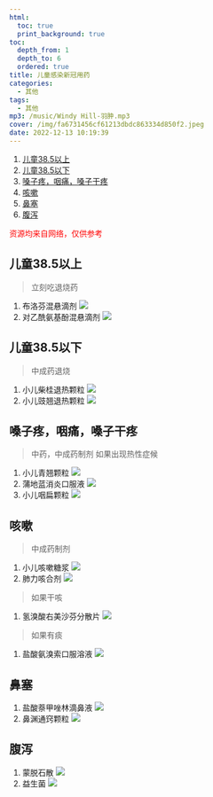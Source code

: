 ```yaml
---
html:
  toc: true
  print_background: true
toc:
  depth_from: 1
  depth_to: 6
  ordered: true
title: 儿童感染新冠用药
categories:
  - 其他
tags:
  - 其他
mp3: /music/Windy Hill-羽肿.mp3
cover: /img/fa6731456cf61213dbdc863334d850f2.jpeg
date: 2022-12-13 10:19:39
---
```

<!-- @import "[TOC]" {cmd="toc" depthFrom=1 depthTo=6 orderedList=true} -->
<!-- code_chunk_output -->

1. [儿童38.5以上](#儿童385以上)
2. [儿童38.5以下](#儿童385以下)
3. [嗓子疼，咽痛，嗓子干疼](#嗓子疼咽痛嗓子干疼)
4. [咳嗽](#咳嗽)
5. [鼻塞](#鼻塞)
6. [腹泻](#腹泻)

<!-- /code_chunk_output -->

<font color='red'>资源均来自网络，仅供参考</font>

## 儿童38.5以上 
> 立刻吃退烧药
1. 布洛芬混悬滴剂
![](/img/20221213102840.png)
2. 对乙酰氨基酚混悬滴剂
![](/img/20221213103026.png)

## 儿童38.5以下
> 中成药退烧
1. 小儿柴桂退热颗粒
![](/img/20221213103204.png)
2. 小儿豉翘退热颗粒
![](/img/20221213103237.png)

## 嗓子疼，咽痛，嗓子干疼
> 中药，中成药制剂
> 如果出现热性症候
1. 小儿青翘颗粒
![](/img/20221213103324.png)
2. 蒲地蓝消炎口服液
![](/img/20221213103403.png)
3. 小儿咽扁颗粒
![](/img/20221213103421.png)

## 咳嗽
> 中成药制剂
1. 小儿咳嗽糖浆
![](/img/20221213103500.png)
2. 肺力咳合剂
![](/img/20221213103551.png)

> 如果干咳
1. 氢溴酸右美沙芬分散片
![](/img/20221213103646.png)

> 如果有痰
1. 盐酸氨溴索口服溶液
![](/img/20221213103723.png)

## 鼻塞
1. 盐酸萘甲唑林滴鼻液
![](/img/20221213103801.png)
2. 鼻渊通窍颗粒
![](/img/20221213103818.png)

## 腹泻
1. 蒙脱石散
![](/img/20221213103903.png)
2. 益生菌
![](/img/20221213103927.png)